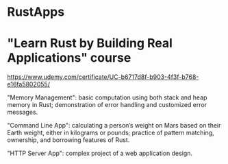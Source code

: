 # RustApps
# "Learn Rust by Building Real Applications" course

https://www.udemy.com/certificate/UC-b6717d8f-b903-4f3f-b768-e16fa5802055/

"Memory Management": basic computation using both stack and heap memory in Rust; demonstration of error handling and customized error messages. 

"Command Line App": calculating a person’s weight on Mars based on their Earth weight, either in kilograms or pounds; practice of pattern matching, ownership, and borrowing features of Rust.

"HTTP Server App": complex project of a web application design.
